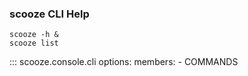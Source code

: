 ### scooze CLI Help
``` shell
scooze -h &
scooze list
```

::: scooze.console.cli
    options:
        members:
            - COMMANDS
